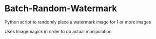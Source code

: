 # Batch-Random-Watermark
Python script to randomly place a watermark image for 1 or more images

Uses Imagemagick in order to do actual manipulation
